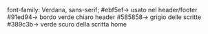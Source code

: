 font-family: Verdana, sans-serif;
#ebf5ef-> usato nel header/footer
#91ed94-> bordo verde chiaro header
#585858-> grigio delle scritte
#389c3b-> verde scuro della scritta home
